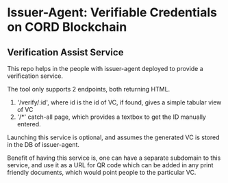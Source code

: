 # Issuer-Agent: Verifiable Credentials on CORD Blockchain

## Verification Assist Service

This repo helps in the people with issuer-agent deployed to provide a verification service.

The tool only supports 2 endpoints, both returning HTML.

1. '/verify/:id', where id is the id of VC, if found, gives a simple tabular view of VC
2. '/*' catch-all page, which provides a textbox to get the ID manually entered.


Launching this service is optional, and assumes the generated VC is stored in the DB of issuer-agent.

Benefit of having this service is, one can have a separate subdomain to this service, and use it as a URL for QR code which can be added in any print friendly documents, which would point people to the particular VC.


